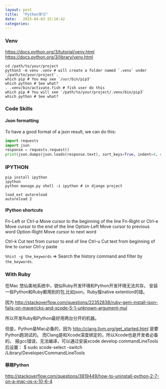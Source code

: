 ```yaml
---
layout: post
title:  "Python学习"
date:   2015-04-03 15:16:42
categories: 
---
```


### Venv
https://docs.python.org/3/tutorial/venv.html
https://docs.python.org/3/library/venv.html
```shell
cd /path/to/your/project
python3 -m venv .venv # will create a folder named `.venv` under `/path/to/your/project`.
which pip # You may see `/usr/bin/pip3`
which python # See what?
. .venv/bin/activate.fish # fish user do this
which pip # You will see `/path/to/your/project/.venv/bin/pip3`
which python # See what?
```

### Code Skills
#### Json formatting
To have a good format of a json result, we can do this:
```python
import requests
import json
response = requests.request()
print(json.dumps(json.loads(response.text), sort_keys=True, indent=4, separators=(",", ": ")))
```

### IPYTHON
```shell
pip install ipython
ipython
python manage.py shell -i ipython # in django project

load_ext autoreload
autoreload 2
```

#### IPython shortcuts
Fn-Left or  Ctrl-a	Move cursor to the beginning of the line
Fn-Right or Ctrl-e	Move cursor to the end of the line
Option-Left Move cursor to previous word
Option-Right Move cursor to next word

Ctrl-k	Cut text from cursor to end of line
Ctrl-u	Cut text from beginning of line to cursor
Ctrl-y	paste

`%hist -g the_keywords` => Search the history command and filter by `the_keywords`. 

### With Ruby
在Mac 悠仙美地系统中，貌似Ruby开发环境和Python开发环境无法共存。
安装一些Python和Ruby都用到的包,比如json，Ruby报native extention的错。

因为 http://stackoverflow.com/questions/22352838/ruby-gem-install-json-fails-on-mavericks-and-xcode-5-1-unknown-argument-mul

所以开发Ruby和Python最好用两台分开的机器。

但是，Python是Mac必备的，因为 http://clang.llvm.org/get_started.html 是要Python跑测试的。
而Clang是和Xcode深度绑定的，所以Xcode也是开发者必备的。
报gcc错误，无法编译，可以通过安装xcode develop commandLineTools后设置：
$ sudo xcode-select -switch /Library/Developer/CommandLineTools

#### 移除Python
http://stackoverflow.com/questions/3819449/how-to-uninstall-python-2-7-on-a-mac-os-x-10-6-4


